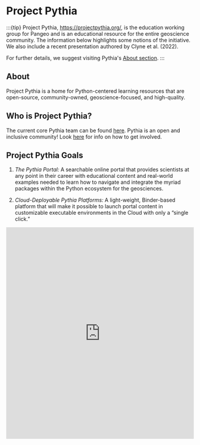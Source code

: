 # Project Pythia

:::{tip}
Project Pythia, https://projectpythia.org/, is the education working group for Pangeo and is an educational resource for the entire geoscience community.
The information below highlights some notions of the initiative. We also include a recent presentation authored by Clyne et al. (2022).

For further details, we suggest visiting Pythia's [About section](https://projectpythia.org/about.html#presentations-about-project-pythia).
:::

## About

Project Pythia is a home for Python-centered learning resources that are open-source, community-owned, geoscience-focused, and high-quality.

## Who is Project Pythia?

The current core Pythia team can be found [here](https://projectpythia.org/index.html#the-project-pythia-team). Pythia is an open and inclusive community! Look [here](https://projectpythia.org/index.html#join-us) for info on how to get involved.

## Project Pythia Goals

1. _The Pythia Portal:_ A searchable online portal that
   provides scientists at any point in their career with educational
   content and real-world examples needed to learn how to navigate and
   integrate the myriad packages within the Python ecosystem for the
   geosciences.

2. _Cloud-Deployable Pythia Platforms:_ A light-weight,
   Binder-based platform that will make it possible to launch portal
   content in customizable executable environments in the Cloud with
   only a “single click.”

<style>
.responsive-wrap iframe{ max-width: 100%;}
</style>
<div class="responsive-wrap">
<!-- this is the embed code provided by Google -->
  <iframe src="https://docs.google.com/presentation/d/1js9iR2bmNj7rkJSHU9kvB5037KZnK4mlmWF8Twnggis/embed?start=false&loop=false&delayms=3000" frameborder="0" width="960" height="569" allowfullscreen="true" mozallowfullscreen="true" webkitallowfullscreen="true"></iframe>
<!-- Google embed ends -->
</div>
